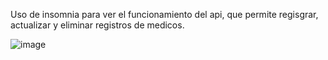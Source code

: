 Uso de insomnia para ver el funcionamiento del api, que permite regisgrar, actualizar y eliminar registros de medicos.

![image](https://github.com/keatnis/medical-voll-api/assets/95552515/eb918d85-90ce-4977-881d-0aeee0f43bdc)
